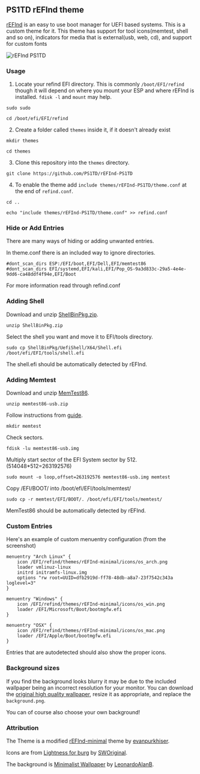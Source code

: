 ## PS1TD rEFInd theme

[rEFInd](http://www.rodsbooks.com/refind/) is an easy to use boot manager for UEFI
based systems. This is a custom theme for it.
This theme has support for tool icons(memtest, shell and so on),
indicators for media that is external(usb, web, cd),
and support for custom fonts

![rEFInd PS1TD](http://i.imgur.com/3bMG6U7.png)

### Usage

1.  Locate your refind EFI directory. This is commonly `/boot/EFI/refind`
    though it will depend on where you mount your ESP and where rEFInd is
    installed. `fdisk -l` and `mount` may help.

```
sudo sudo
```

```
cd /boot/efi/EFI/refind
```

2.  Create a folder called `themes` inside it, if it doesn't already exist

```
mkdir themes
```

```
cd themes
```

3.  Clone this repository into the `themes` directory.

```
git clone https://github.com/PS1TD/rEFInd-PS1TD
```

4.  To enable the theme add `include themes/rEFInd-PS1TD/theme.conf` at the end of
    `refind.conf`.

```
cd ..
```

```
echo "include themes/rEFInd-PS1TD/theme.conf" >> refind.conf
```

### Hide or Add Entries

There are many ways of hiding or adding unwanted entries.

In theme.conf there is an included way to ignore directories.

```
#dont_scan_dirs ESP:/EFI/boot,EFI/Dell,EFI/memtest86
#dont_scan_dirs EFI/systemd,EFI/kali,EFI/Pop_OS-9a3d833c-29a5-4e4e-9dd6-ca48ddf4f94e,EFI/Boot
```

For more information read through refind.conf

### Adding Shell

Download and unzip [ShellBinPkg.zip](https://github.com/tianocore/edk2/releases/download/edk2-stable201911/ShellBinPkg.zip).

```
unzip ShellBinPkg.zip
```

Select the shell you want and move it to EFI/tools directory.

```cp ShellBinPkg/UefiShell/X64/Shell.efi /boot/efi/EFI/tools/shell.efi
sudo cp ShellBinPkg/UefiShell/X64/Shell.efi /boot/efi/EFI/tools/shell.efi
```

The shell.efi should be automatically detected by rEFInd.

### Adding Memtest

Download and unzip [MemTest86](https://www.memtest86.com/download.htm).

```
unzip memtest86-usb.zip
```

Follow instructions from [guide](https://www.memtest86.com/tech_configuring-grub.html).

```
mkdir memtest
```

Check sectors.

```
fdisk -lu memtest86-usb.img
```

Multiply start sector of the EFI System sector by 512. (514048\*512=263192576)

```
sudo mount -o loop,offset=263192576 memtest86-usb.img memtest
```

Copy /EFI/BOOT/ into /boot/efi/EFI/tools/memtest/

```
sudo cp -r memtest/EFI/BOOT/. /boot/efi/EFI/tools/memtest/
```

MemTest86 should be automatically detected by rEFInd.

### Custom Entries

Here's an example of custom menuentry configuration (from the screenshot)

```nginx
menuentry "Arch Linux" {
	icon /EFI/refind/themes/rEFInd-minimal/icons/os_arch.png
	loader vmlinuz-linux
	initrd initramfs-linux.img
	options "rw root=UUID=dfb2919d-ff78-48db-a8a7-23f7542c343a loglevel=3"
}

menuentry "Windows" {
	icon /EFI/refind/themes/rEFInd-minimal/icons/os_win.png
	loader /EFI/Microsoft/Boot/bootmgfw.efi
}

menuentry "OSX" {
	icon /EFI/refind/themes/rEFInd-minimal/icons/os_mac.png
	loader /EFI/Apple/Boot/bootmgfw.efi
}
```

Entries that are autodetected should also show the proper icons.

### Background sizes

If you find the background looks blurry it may be due to the included wallpaper
being an incorrect resolution for your monitor. You can download the [original
high quality wallpaper][wallpaper], resize it as appropriate, and replace the
`background.png`.

You can of course also choose your own background!

### Attribution

The Theme is a modified [rEFInd-minimal][refind-minimal] theme by [evanpurkhiser][refind-minimal-author].

Icons are from [Lightness for burg][icons] by [SWOriginal][icon-author].

The background is [Minimalist Wallpaper][wallpaper] by
[LeonardoAIanB][wallpaper-author].

[refind-minimal]: https://github.com/evanpurkhiser/rEFInd-minimal
[refind-minimal-author]: https://github.com/evanpurkhiser
[icons]: http://sworiginal.deviantart.com/art/Lightness-for-burg-181461810
[icon-author]: http://sworiginal.deviantart.com/
[wallpaper]: http://leonardoalanb.deviantart.com/art/Minimalist-wallpaper-295519786
[wallpaper-author]: http://leonardoalanb.deviantart.com/
